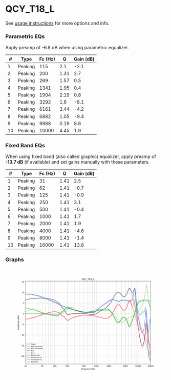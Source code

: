 # QCY_T18_L
See [usage instructions](https://github.com/jaakkopasanen/AutoEq#usage) for more options and info.

### Parametric EQs
Apply preamp of -6.8 dB when using parametric equalizer.

|   # | Type    |   Fc (Hz) |    Q |   Gain (dB) |
|-----|---------|-----------|------|-------------|
|   1 | Peaking |       115 | 2.1  |        -2.1 |
|   2 | Peaking |       200 | 1.31 |         2.7 |
|   3 | Peaking |       269 | 1.57 |         0.5 |
|   4 | Peaking |      1341 | 1.95 |         0.4 |
|   5 | Peaking |      1904 | 2.19 |         0.8 |
|   6 | Peaking |      3292 | 1.6  |        -8.1 |
|   7 | Peaking |      6161 | 3.44 |        -4.2 |
|   8 | Peaking |      6882 | 1.05 |        -9.4 |
|   9 | Peaking |      9988 | 0.19 |         8.6 |
|  10 | Peaking |     10000 | 4.45 |         1.9 |

### Fixed Band EQs
When using fixed band (also called graphic) equalizer, apply preamp of **-13.7 dB** (if available) and set gains manually with these parameters.

|   # | Type    |   Fc (Hz) |    Q |   Gain (dB) |
|-----|---------|-----------|------|-------------|
|   1 | Peaking |        31 | 1.41 |         2.5 |
|   2 | Peaking |        62 | 1.41 |        -0.7 |
|   3 | Peaking |       125 | 1.41 |        -0.9 |
|   4 | Peaking |       250 | 1.41 |         3.1 |
|   5 | Peaking |       500 | 1.41 |        -0.4 |
|   6 | Peaking |      1000 | 1.41 |         1.7 |
|   7 | Peaking |      2000 | 1.41 |         1.9 |
|   8 | Peaking |      4000 | 1.41 |        -4.6 |
|   9 | Peaking |      8000 | 1.41 |        -1.4 |
|  10 | Peaking |     16000 | 1.41 |        13.8 |

### Graphs
![](./QCY_T18_L.png)
